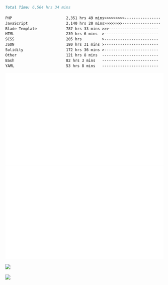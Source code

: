 <!--START_SECTION:waka-->

```markdown
Total Time: 6,564 hrs 34 mins

PHP                        2,351 hrs 49 mins>>>>>>>>>----------------   35.18 %
JavaScript                 2,140 hrs 20 mins>>>>>>>>-----------------   32.01 %
Blade Template             787 hrs 33 mins >>>----------------------   11.78 %
HTML                       239 hrs 6 mins  >------------------------   03.58 %
SCSS                       205 hrs         >------------------------   03.07 %
JSON                       180 hrs 31 mins >------------------------   02.70 %
Solidity                   172 hrs 36 mins >------------------------   02.58 %
Other                      121 hrs 8 mins  -------------------------   01.81 %
Bash                       82 hrs 3 mins   -------------------------   01.23 %
YAML                       53 hrs 8 mins   -------------------------   00.79 %
```

<!--END_SECTION:waka-->

![](https://raw.githubusercontent.com/DrMaxis/github-stats-transparent/output/generated/overview.svg)
![](https://raw.githubusercontent.com/DrMaxis/github-stats-transparent/output/generated/languages.svg)

![](https://git-readme-stats-drmaxis-projects.vercel.app/api?username=drmaxis&show_icons=true&theme=outrun&count_private=true&show=reviews,discussions_started,discussions_answered,prs_merged,prs_merged_percentage&custom_title=2024%20Github%20Rank)
 
<a href="https://count.getloli.com/"><img src="https://count.getloli.com/get/@:maxis-the-alchemist?theme=rule34"></a>
<!-- https://count.getloli.com/get/@alchemist?theme=rule34 -->
<br>
